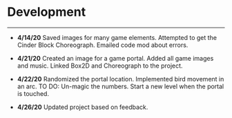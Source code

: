 # Development

---

 - **4/14/20** Saved images for many game elements.
 Attempted to get the Cinder Block Choreograph.
 Emailed code mod about errors.

 - **4/21/20** Created an image for a game portal.
 Added all game images and music.
 Linked Box2D and Choreograph to the project.
 
 - **4/22/20** Randomized the portal location. 
 Implemented bird movement in an arc.
 TO DO: Un-magic the numbers.
 Start a new level when the portal is touched.
 
 - **4/26/20** Updated project based on feedback.
